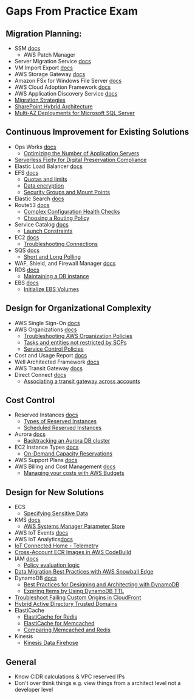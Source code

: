 # Gaps From Practice Exam

## Migration Planning:
* SSM [docs](https://docs.aws.amazon.com/systems-manager/latest/userguide/what-is-systems-manager.html)
    * AWS Patch Manager 
* Server Migration Service [docs](https://docs.aws.amazon.com/server-migration-service/latest/userguide/server-migration.html)
* VM Import Export [docs](https://aws.amazon.com/ec2/vm-import/)
* AWS Storage Gateway [docs](https://aws.amazon.com/storagegateway/faqs/)
* Amazon FSx for Windows File Server [docs](https://aws.amazon.com/fsx/windows/faqs/)
* AWS Cloud Adoption Framework [docs](https://docs.aws.amazon.com/whitepapers/latest/aws-migration-whitepaper/the-aws-cloud-adoption-framework-aws-caf.html)
* AWS Application Discovery Service [docs](https://aws.amazon.com/application-discovery/faqs/?nc=sn&loc=6)
* [Migration Strategies](https://aws.amazon.com/blogs/enterprise-strategy/6-strategies-for-migrating-applications-to-the-cloud/)
* [SharePoint Hybrid Architecture](https://d1.awsstatic.com/VMwareCloudonAWS/SharePoint-Hybrid_Reference-Architecture.pdf?did=wp_card&trk=wp_card)
* [Multi-AZ Deployments for Microsoft SQL Server](https://docs.aws.amazon.com/AmazonRDS/latest/UserGuide/USER_SQLServerMultiAZ.html)

## Continuous Improvement for Existing Solutions
* Ops Works [docs](https://docs.aws.amazon.com/opsworks/latest/userguide/welcome.html)
    * [Optimizing the Number of Application Servers](https://docs.aws.amazon.com/opsworks/latest/userguide/best-practices-autoscale.html)
* [Serverless Fixity for Digital Preservation Compliance](https://aws.amazon.com/solutions/implementations/serverless-fixity-for-digital-preservation-compliance/)
* Elastic Load Balancer [docs](https://docs.aws.amazon.com/elasticloadbalancing/latest/userguide/how-elastic-load-balancing-works.html)
* EFS [docs](https://docs.aws.amazon.com/efs/latest/ug/whatisefs.html)
    * [Quotas and limits](https://docs.aws.amazon.com/efs/latest/ug/limits.html)
    * [Data encryption](https://docs.aws.amazon.com/efs/latest/ug/encryption.html)
    * [Security Groups and Mount Points](https://docs.aws.amazon.com/efs/latest/ug/network-access.html)
* Elastic Search [docs](https://aws.amazon.com/elasticsearch-service/faqs/?nc=sn&loc=6)
* Route53 [docs](https://docs.aws.amazon.com/Route53/latest/DeveloperGuide/Welcome.html)
    * [Complex Configuration Health Checks](https://docs.aws.amazon.com/Route53/latest/DeveloperGuide/dns-failover-complex-configs.html)
    * [Choosing a Routing Policy](https://docs.aws.amazon.com/Route53/latest/DeveloperGuide/routing-policy.html#routing-policy-latency)
* Service Catalog [docs](https://docs.aws.amazon.com/servicecatalog/latest/adminguide/introduction.html)
    * [Launch Constraints](https://docs.aws.amazon.com/servicecatalog/latest/adminguide/constraints-launch.html)
* EC2 [docs](https://docs.aws.amazon.com/AWSEC2/latest/UserGuide/concepts.html)
    * [Troubleshooting Connections](https://docs.aws.amazon.com/AWSEC2/latest/UserGuide/TroubleshootingInstancesConnecting.html)
* SQS [docs](https://docs.aws.amazon.com/AWSSimpleQueueService/latest/SQSDeveloperGuide/welcome.html)
    * [Short and Long Polling](https://docs.aws.amazon.com/AWSSimpleQueueService/latest/SQSDeveloperGuide/sqs-short-and-long-polling.html)
* WAF, Shield, and Firewall Manager [docs](https://docs.aws.amazon.com/waf/latest/developerguide/what-is-aws-waf.html)
* RDS [docs](https://docs.aws.amazon.com/AmazonRDS/latest/UserGuide/Welcome.html)
    * [Maintaining a DB instance](https://docs.aws.amazon.com/AmazonRDS/latest/UserGuide/USER_UpgradeDBInstance.Maintenance.html)
* EBS [docs](https://docs.aws.amazon.com/AWSEC2/latest/UserGuide/ebs-volumes.html)
    * [Initialize EBS Volumes](https://docs.aws.amazon.com/AWSEC2/latest/UserGuide/ebs-initialize.html)

## Design for Organizational Complexity
* AWS Single Sign-On [docs](https://aws.amazon.com/single-sign-on/faqs/)
* AWS Organizations [docs](https://docs.aws.amazon.com/organizations/latest/userguide/orgs_introduction.html)
    * [Troubleshooting AWS Organization Policies](https://docs.aws.amazon.com/organizations/latest/userguide/org_troubleshoot_policies.html)
    * [Tasks and entities not restricted by SCPs](https://docs.aws.amazon.com/organizations/latest/userguide/orgs_manage_policies_scps.html#not-restricted-by-scp)
    * [Service Control Policies](https://docs.aws.amazon.com/organizations/latest/userguide/orgs_manage_policies_scps.html)
* Cost and Usage Report [docs](https://docs.aws.amazon.com/cur/latest/userguide/what-is-cur.html)
* Well Architected Framework [docs](https://aws.amazon.com/architecture/well-architected/?wa-lens-whitepapers.sort-by=item.additionalFields.sortDate&wa-lens-whitepapers.sort-order=desc)
* AWS Transit Gateway [docs](https://aws.amazon.com/transit-gateway/?whats-new-cards.sort-by=item.additionalFields.postDateTime&whats-new-cards.sort-order=desc)
* Direct Connect [docs](https://docs.aws.amazon.com/directconnect/latest/UserGuide/Welcome.html)
    * [Associating a transit gateway across accounts](https://docs.aws.amazon.com/directconnect/latest/UserGuide/multi-account-associate-tgw.html)

## Cost Control
* Reserved Instances [docs](https://docs.aws.amazon.com/AWSEC2/latest/UserGuide/ec2-reserved-instances.html)
    * [Types of Reserved Instances](https://docs.aws.amazon.com/AWSEC2/latest/UserGuide/ec2-reserved-instances.html)
    * [Scheduled Reserved Instances](https://docs.aws.amazon.com/AWSEC2/latest/UserGuide/ec2-scheduled-instances.html)
* Aurora [docs](https://docs.aws.amazon.com/AmazonRDS/latest/AuroraUserGuide/CHAP_AuroraOverview.html)
    * [Backtracking an Aurora DB cluster](https://docs.aws.amazon.com/AmazonRDS/latest/AuroraUserGuide/AuroraMySQL.Managing.Backtrack.html)
* EC2 Instance Types [docs](https://docs.aws.amazon.com/AWSEC2/latest/UserGuide/Instances.html)
    * [On-Demand Capacity Reservations](https://docs.aws.amazon.com/AWSEC2/latest/UserGuide/ec2-capacity-reservations.html)
* AWS Support Plans [docs](https://aws.amazon.com/premiumsupport/plans/)
* AWS Billing and Cost Management [docs](https://docs.aws.amazon.com/awsaccountbilling/latest/aboutv2/billing-what-is.html)
    * [Managing your costs with AWS Budgets](https://docs.aws.amazon.com/awsaccountbilling/latest/aboutv2/budgets-managing-costs.html)

## Design for New Solutions
* ECS
    * [Specifying Sensitive Data](https://docs.aws.amazon.com/AmazonECS/latest/developerguide/specifying-sensitive-data.html#secrets-logconfig)
* KMS [docs](https://docs.aws.amazon.com/kms/latest/developerguide/overview.html)
    * [AWS Systems Manager Parameter Store](https://docs.aws.amazon.com/kms/latest/developerguide/services-parameter-store.html)
* AWS IoT Events [docs](https://docs.aws.amazon.com/iotevents/latest/developerguide/what-is-iotevents.html)
* AWS IoT Analytics[docs](https://docs.aws.amazon.com/iotanalytics/latest/userguide/welcome.html)
* [IoT Connected Home - Telemetry](https://d1.awsstatic.com/architecture-diagrams/ArchitectureDiagrams/connected_home_telemetry_ra.pdf?did=wp_card&trk=wp_card)
* [Cross-Account ECR Images in AWS CodeBuild](https://aws.amazon.com/blogs/devops/how-to-use-cross-account-ecr-images-in-aws-codebuild-for-your-build-environment/)
* IAM [docs](https://docs.aws.amazon.com/IAM/latest/UserGuide/introduction.html)
    * [Policy evaluation logic](https://docs.aws.amazon.com/IAM/latest/UserGuide/reference_policies_evaluation-logic.html)
* [Data Migration Best Practices with AWS Snowball Edge](https://aws.amazon.com/blogs/storage/data-migration-best-practices-with-snowball-edge/)
* DynamoDB [docs](https://docs.aws.amazon.com/amazondynamodb/latest/developerguide/Introduction.html)
    * [Best Practices for Designing and Architecting with DynamoDB](https://docs.aws.amazon.com/amazondynamodb/latest/developerguide/best-practices.html)
    * [Expiring Items by Using DynamoDB TTL](https://docs.aws.amazon.com/amazondynamodb/latest/developerguide/TTL.html)
* [Troubleshoot Failing Custom Origins in CloudFront](https://aws.amazon.com/premiumsupport/knowledge-center/custom-origin-cloudfront-fails/)
* [Hybrid Active Directory Trusted Domains](https://d1.awsstatic.com/VMwareCloudonAWS/aws_reference_architecture_hybrid_active_directory_trusted_domains.pdf?did=wp_card&trk=wp_card)
* ElastiCache
    * [ElastiCache for Redis](https://docs.aws.amazon.com/AmazonElastiCache/latest/red-ug/WhatIs.html)
    * [ElastiCache for Memcached](https://docs.aws.amazon.com/AmazonElastiCache/latest/mem-ug/WhatIs.html)
    * [Comparing Memcached and Redis](https://docs.aws.amazon.com/AmazonElastiCache/latest/red-ug/SelectEngine.html)
* Kinesis
    * [Kinesis Data Firehose](https://docs.aws.amazon.com/firehose/latest/dev/what-is-this-service.html)
    
 ## General
 * Know CIDR calculations & VPC reserved IPs
 * Don't over think things e.g. view things from a architect level not a developer level